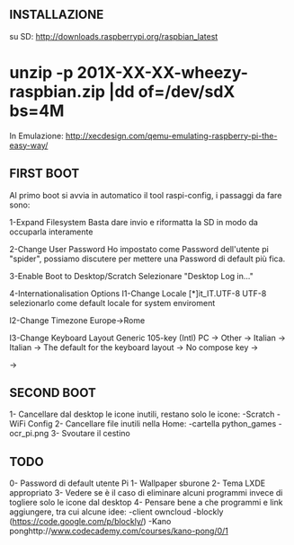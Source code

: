 INSTALLAZIONE
---

su SD: 
http://downloads.raspberrypi.org/raspbian_latest
# unzip -p 201X-XX-XX-wheezy-raspbian.zip |dd of=/dev/sdX bs=4M

In Emulazione:
http://xecdesign.com/qemu-emulating-raspberry-pi-the-easy-way/

FIRST BOOT
---

Al primo boot si avvia in automatico il tool raspi-config, i passaggi da fare
sono:

1-Expand Filesystem
  Basta dare invio e riformatta la SD in modo da occuparla interamente

2-Change User Password
  Ho impostato come Password dell'utente pi "spider", possiamo discutere per 
  mettere una Password di default più fica.

3-Enable Boot to Desktop/Scratch
  Selezionare "Desktop Log in..."

4-Internationalisation Options
  I1-Change Locale
    [*]it_IT.UTF-8 UTF-8
    selezionarlo come default locale for system enviroment
    
  I2-Change Timezone
    Europe->Rome
    
  I3-Change Keyboard Layout
    Generic 105-key (Intl) PC -> Other -> Italian -> Italian -> The default for 
    the keyboard layout -> No compose key -> <No>

<Finish> -> <Yes>

SECOND BOOT
---

1- Cancellare dal desktop le icone inutili, restano solo le icone:
  -Scratch
  -WiFi Config
2- Cancellare file inutili nella Home:
  -cartella python_games
  -ocr_pi.png
3- Svoutare il cestino

TODO
---

0- Password di default utente Pi
1- Wallpaper sburone
2- Tema LXDE appropriato
3- Vedere se è il caso di eliminare alcuni programmi invece di togliere solo le 
   icone dal desktop
4- Pensare bene a che programmi e link aggiungere, tra cui alcune idee:
  -client owncloud
  -blockly (https://code.google.com/p/blockly/)
  -Kano ponghttp://www.codecademy.com/courses/kano-pong/0/1











